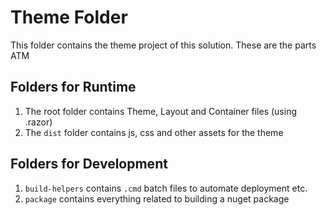 # Theme Folder

This folder contains the theme project of this solution. These are the parts ATM

## Folders for Runtime

1. The root folder contains Theme, Layout and Container files (using .razor)
1. The `dist` folder contains js, css and other assets for the theme

## Folders for Development

1. `build-helpers` contains `.cmd` batch files to automate deployment etc.
1. `package`  contains everything related to building a nuget package
